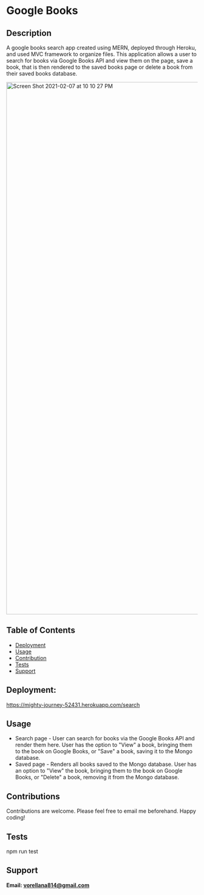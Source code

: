 # Google Books 

## Description
A google books search app created using MERN, deployed through Heroku, and used MVC framework to organize files. This application allows a user to search for books via Google Books API and view them on the page, save a book, that is then rendered to the saved books page or delete a book from their saved books database.

<img width="1399" alt="Screen Shot 2021-02-07 at 10 10 27 PM" src="https://user-images.githubusercontent.com/67250231/107173367-9ffaf600-6995-11eb-934c-96d7d31b12ee.png">


## Table of Contents
* [Deployment](#deployment)
* [Usage](#usage)
* [Contribution](#contributions)
* [Tests](#tests)
* [Support](#support)

## Deployment:
https://mighty-journey-52431.herokuapp.com/search

## Usage
* Search page - User can search for books via the Google Books API and render them here. User has the option to "View" a book, bringing them to the book on Google Books, or "Save" a book, saving it to the Mongo database.
* Saved page - Renders all books saved to the Mongo database. User has an option to "View" the book, bringing them to the book on Google Books, or "Delete" a book, removing it from the Mongo database.

## Contributions
Contributions are welcome. Please feel free to email me beforehand. Happy coding!

## Tests
npm run test

## Support 
**Email: vorellana814@gmail.com** 
